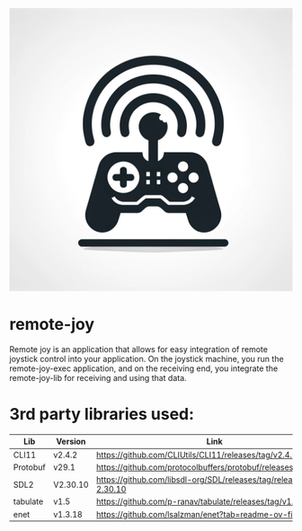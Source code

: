 ![Remote Joy Icon](img/icon.webp)
# remote-joy
Remote joy is an application that allows for easy integration of remote joystick control into your application. On the joystick machine, you run the remote-joy-exec application, and on the receiving end, you integrate the remote-joy-lib for receiving and using that data.

# 3rd party libraries used:
| Lib | Version | Link |
|---|---|---|
| CLI11 | v2.4.2 | https://github.com/CLIUtils/CLI11/releases/tag/v2.4.2 |
| Protobuf | v29.1 | https://github.com/protocolbuffers/protobuf/releases/tag/v29.1 |
| SDL2 | V2.30.10 | https://github.com/libsdl-org/SDL/releases/tag/release-2.30.10 |
| tabulate | v1.5 | https://github.com/p-ranav/tabulate/releases/tag/v1.5 |
| enet | v1.3.18 | https://github.com/lsalzman/enet?tab=readme-ov-file |